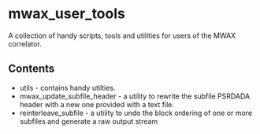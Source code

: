 # mwax_user_tools
A collection of handy scripts, tools and utilities for users of the MWAX correlator.

## Contents
* utils - contains handy utilties.
 * mwax_update_subfile_header - a utility to rewrite the subfile PSRDADA header with a new one provided with a text file.
 * reinterleave_subfile - a utility to undo the block ordering of one or more subfiles and generate a raw output stream

